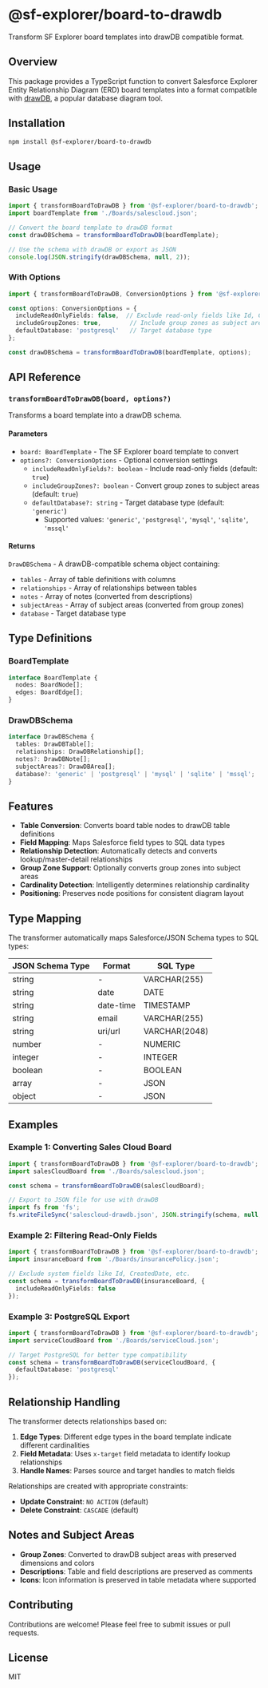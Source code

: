 # @sf-explorer/board-to-drawdb

Transform SF Explorer board templates into drawDB compatible format.

## Overview

This package provides a TypeScript function to convert Salesforce Explorer Entity Relationship Diagram (ERD) board templates into a format compatible with [drawDB](https://drawdb.vercel.app/), a popular database diagram tool.

## Installation

```bash
npm install @sf-explorer/board-to-drawdb
```

## Usage

### Basic Usage

```typescript
import { transformBoardToDrawDB } from '@sf-explorer/board-to-drawdb';
import boardTemplate from './Boards/salescloud.json';

// Convert the board template to drawDB format
const drawDBSchema = transformBoardToDrawDB(boardTemplate);

// Use the schema with drawDB or export as JSON
console.log(JSON.stringify(drawDBSchema, null, 2));
```

### With Options

```typescript
import { transformBoardToDrawDB, ConversionOptions } from '@sf-explorer/board-to-drawdb';

const options: ConversionOptions = {
  includeReadOnlyFields: false,  // Exclude read-only fields like Id, CreatedDate
  includeGroupZones: true,        // Include group zones as subject areas
  defaultDatabase: 'postgresql'   // Target database type
};

const drawDBSchema = transformBoardToDrawDB(boardTemplate, options);
```

## API Reference

### `transformBoardToDrawDB(board, options?)`

Transforms a board template into a drawDB schema.

#### Parameters

- `board: BoardTemplate` - The SF Explorer board template to convert
- `options?: ConversionOptions` - Optional conversion settings
  - `includeReadOnlyFields?: boolean` - Include read-only fields (default: `true`)
  - `includeGroupZones?: boolean` - Convert group zones to subject areas (default: `true`)
  - `defaultDatabase?: string` - Target database type (default: `'generic'`)
    - Supported values: `'generic'`, `'postgresql'`, `'mysql'`, `'sqlite'`, `'mssql'`

#### Returns

`DrawDBSchema` - A drawDB-compatible schema object containing:
- `tables` - Array of table definitions with columns
- `relationships` - Array of relationships between tables
- `notes` - Array of notes (converted from descriptions)
- `subjectAreas` - Array of subject areas (converted from group zones)
- `database` - Target database type

## Type Definitions

### BoardTemplate

```typescript
interface BoardTemplate {
  nodes: BoardNode[];
  edges: BoardEdge[];
}
```

### DrawDBSchema

```typescript
interface DrawDBSchema {
  tables: DrawDBTable[];
  relationships: DrawDBRelationship[];
  notes?: DrawDBNote[];
  subjectAreas?: DrawDBArea[];
  database?: 'generic' | 'postgresql' | 'mysql' | 'sqlite' | 'mssql';
}
```

## Features

- **Table Conversion**: Converts board table nodes to drawDB table definitions
- **Field Mapping**: Maps Salesforce field types to SQL data types
- **Relationship Detection**: Automatically detects and converts lookup/master-detail relationships
- **Group Zone Support**: Optionally converts group zones into subject areas
- **Cardinality Detection**: Intelligently determines relationship cardinality
- **Positioning**: Preserves node positions for consistent diagram layout

## Type Mapping

The transformer automatically maps Salesforce/JSON Schema types to SQL types:

| JSON Schema Type | Format | SQL Type |
|-----------------|--------|----------|
| string | - | VARCHAR(255) |
| string | date | DATE |
| string | date-time | TIMESTAMP |
| string | email | VARCHAR(255) |
| string | uri/url | VARCHAR(2048) |
| number | - | NUMERIC |
| integer | - | INTEGER |
| boolean | - | BOOLEAN |
| array | - | JSON |
| object | - | JSON |

## Examples

### Example 1: Converting Sales Cloud Board

```typescript
import { transformBoardToDrawDB } from '@sf-explorer/board-to-drawdb';
import salesCloudBoard from './Boards/salescloud.json';

const schema = transformBoardToDrawDB(salesCloudBoard);

// Export to JSON file for use with drawDB
import fs from 'fs';
fs.writeFileSync('salescloud-drawdb.json', JSON.stringify(schema, null, 2));
```

### Example 2: Filtering Read-Only Fields

```typescript
import { transformBoardToDrawDB } from '@sf-explorer/board-to-drawdb';
import insuranceBoard from './Boards/insurancePolicy.json';

// Exclude system fields like Id, CreatedDate, etc.
const schema = transformBoardToDrawDB(insuranceBoard, {
  includeReadOnlyFields: false
});
```

### Example 3: PostgreSQL Export

```typescript
import { transformBoardToDrawDB } from '@sf-explorer/board-to-drawdb';
import serviceCloudBoard from './Boards/serviceCloud.json';

// Target PostgreSQL for better type compatibility
const schema = transformBoardToDrawDB(serviceCloudBoard, {
  defaultDatabase: 'postgresql'
});
```

## Relationship Handling

The transformer detects relationships based on:

1. **Edge Types**: Different edge types in the board template indicate different cardinalities
2. **Field Metadata**: Uses `x-target` field metadata to identify lookup relationships
3. **Handle Names**: Parses source and target handles to match fields

Relationships are created with appropriate constraints:
- **Update Constraint**: `NO ACTION` (default)
- **Delete Constraint**: `CASCADE` (default)

## Notes and Subject Areas

- **Group Zones**: Converted to drawDB subject areas with preserved dimensions and colors
- **Descriptions**: Table and field descriptions are preserved as comments
- **Icons**: Icon information is preserved in table metadata where supported

## Contributing

Contributions are welcome! Please feel free to submit issues or pull requests.

## License

MIT

